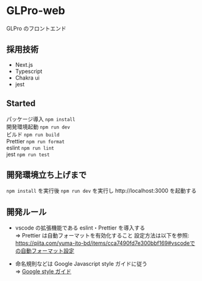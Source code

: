 # GLPro-web

GLPro のフロントエンド

## 採用技術

- Next.js
- Typescript
- Chakra ui
- jest

## Started

パッケージ導入 `npm install`<br>
開発環境起動 `npm run dev`<br>
ビルド `npm run build`<br>
Prettier `npm run format`<br>
eslint `npm run lint`<br>
jest `npm run test`<br>

## 開発環境立ち上げまで

`npm install` を実行後
`npm run dev` を実行し http://localhost:3000 を起動する

## 開発ルール

- vscode の拡張機能である eslint・Prettier を導入する<br>
  => Prettier は自動フォーマットを有効化すること
  設定方法は以下を参照: https://qiita.com/yuma-ito-bd/items/cca7490fd7e300bbf169#vscodeでの自動フォーマット設定

- 命名規則などは Google Javascript style ガイドに従う<br>
  => [Google style ガイド](https://w.atwiki.jp/aias-jsstyleguide2/pages/1.html)
